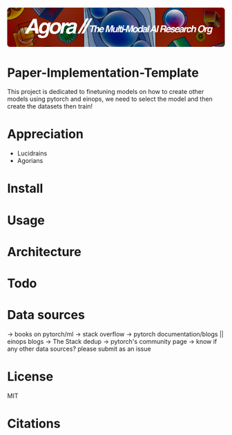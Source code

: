 [![Multi-Modality](agorabanner.png)](https://discord.gg/qUtxnK2NMf)

# Paper-Implementation-Template
This project is dedicated to finetuning models on how to create other models using pytorch and einops, we need to select the model and then create the datasets then train!

# Appreciation
* Lucidrains
* Agorians



# Install

# Usage

# Architecture

# Todo


# Data sources
-> books on pytorch/ml
-> stack overflow
-> pytorch documentation/blogs || einops blogs
-> The Stack dedup
-> pytorch's community page
-> know if any other data sources? please submit as an issue


# License
MIT

# Citations

